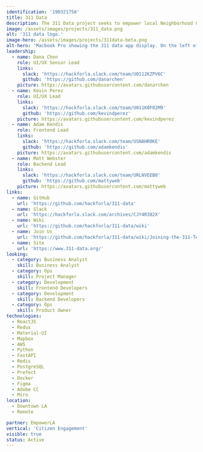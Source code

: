 ```yaml
---
identification: '190321758'
title: 311 Data
description: The 311 Data project seeks to empower local Neighborhood Councils to improve the ideation and analysis of their initiatives using the wealth of publicly available 311 data.
image: /assets/images/projects/311_data.png
alt: '311 data logo.'
image-hero: /assets/images/projects/311data-beta.png
alt-hero: 'Macbook Pro showing the 311 data app display. On the left of the screen shows input options and selections for dates, neighborhood council and various requests. On the right of the screen shows a map of LA county and its corresponding checked neighborhood council and requests.'
leadership:
  - name: Dana Chen
    role: UI/UX Senior Lead
    links:
      slack: 'https://hackforla.slack.com/team/U0112KZPV6C'
      github: 'https://github.com/danarchen'
    picture: https://avatars.githubusercontent.com/danarchen
  - name: Kevin Perez
    role: UI/UX Lead
    links:
      slack: 'https://hackforla.slack.com/team/U011K0F02M9'
      github: 'https://github.com/kevindperez'
    picture: https://avatars.githubusercontent.com/kevindperez
  - name: Adam Kendis
    role: Frontend Lead
    links:
      slack: 'https://hackforla.slack.com/team/USNAHR0KE'
      github: 'https://github.com/adamkendis'
    picture: https://avatars.githubusercontent.com/adamkendis
  - name: Matt Webster
    role: Backend Lead
    links:
      slack: 'https://hackforla.slack.com/team/URLNVEEB0'
      github: 'https://github.com/mattyweb'
    picture: https://avatars.githubusercontent.com/mattyweb
links:
  - name: GitHub
    url: 'https://github.com/hackforla/311-data'
  - name: Slack
    url: 'https://hackforla.slack.com/archives/CJY4R382X'
  - name: Wiki
    url: 'https://github.com/hackforla/311-data/wiki'
  - name: Join Us
    url: 'https://github.com/hackforla/311-data/wiki/Joining-the-311-Team'
  - name: Site
    url: 'https://www.311-data.org/'
looking:
  - category: Business Analyst
    skill: Business Analyst
  - category: Ops
    skill: Project Manager
  - category: Development
    skill: Frontend Developers
  - category: Development
    skill: Backend Developers
  - category: Ops
    skill: Product Owner
technologies:
  - ReactJS
  - Redux
  - Material-UI
  - Mapbox
  - AWS
  - Python
  - FastAPI
  - Redis
  - PostgreSQL
  - Prefect
  - Docker
  - Figma
  - Adobe CC
  - Miro
location:
  - Downtown LA
  - Remote

partner: EmpowerLA
vertical: 'Citizen Engagement'
visible: true
status: Active
---
```

